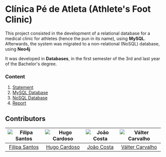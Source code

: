 # Clínica Pé de Atleta (Athlete's Foot Clinic)

This project consisted in the development of a relational database for a medical clinic for athletes (hence the pun in its name), using **MySQL**.
Afterwards, the system was migrated to a non-relational (NoSQL) database, using **Neo4j**

It was developed in **Databases**, in the first semester of the 3rd and last year of the Bachelor's degree.

### Content

1. [Statement](statements)
2. [MySQL Database](MySQL)
3. [NoSQL Database](Neo4j)
4. [Report](report.pdf)

## Contributors

![Filipa Santos][filipa-pic] | ![Hugo Cardoso][hugo-pic] | ![João Costa][cunha-pic] | ![Válter Carvalho][valter-pic]
:---: | :---: | :---: | :---:
[Filipa Santos][filipa] | [Hugo Cardoso][hugo] | [João Costa][cunha] | [Válter Carvalho][valter]

[filipa]: https://github.com/fliper6
[filipa-pic]: https://github.com/fliper6.png?size=120
[hugo]: https://github.com/Abjiri
[hugo-pic]: https://github.com/Abjiri.png?size=120
[cunha]: https://github.com/Jcc20
[cunha-pic]: https://github.com/Jcc20.png?size=120
[valter]: https://github.com/wurzy
[valter-pic]: https://github.com/wurzy.png?size=120

